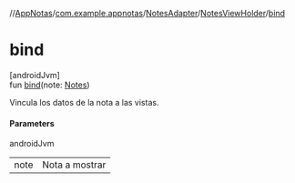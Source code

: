 //[AppNotas](../../../../index.md)/[com.example.appnotas](../../index.md)/[NotesAdapter](../index.md)/[NotesViewHolder](index.md)/[bind](bind.md)

# bind

[androidJvm]\
fun [bind](bind.md)(note: [Notes](../../../com.example.appnotas.database/-notes/index.md))

Vincula los datos de la nota a las vistas.

#### Parameters

androidJvm

| | |
|---|---|
| note | Nota a mostrar |
